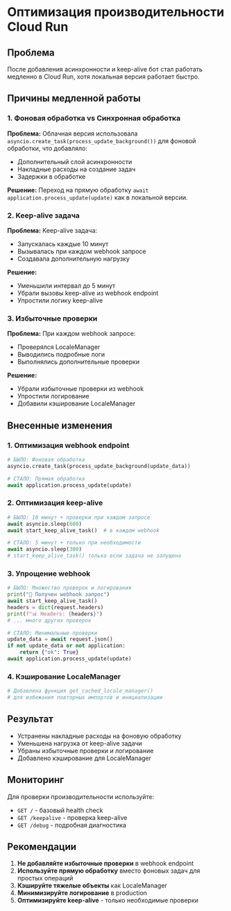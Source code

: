 # Оптимизация производительности Cloud Run

## Проблема
После добавления асинхронности и keep-alive бот стал работать медленно в Cloud Run, хотя локальная версия работает быстро.

## Причины медленной работы

### 1. Фоновая обработка vs Синхронная обработка
**Проблема:** Облачная версия использовала `asyncio.create_task(process_update_background())` для фоновой обработки, что добавляло:
- Дополнительный слой асинхронности
- Накладные расходы на создание задач
- Задержки в обработке

**Решение:** Переход на прямую обработку `await application.process_update(update)` как в локальной версии.

### 2. Keep-alive задача
**Проблема:** Keep-alive задача:
- Запускалась каждые 10 минут
- Вызывалась при каждом webhook запросе
- Создавала дополнительную нагрузку

**Решение:** 
- Уменьшили интервал до 5 минут
- Убрали вызовы keep-alive из webhook endpoint
- Упростили логику keep-alive

### 3. Избыточные проверки
**Проблема:** При каждом webhook запросе:
- Проверялся LocaleManager
- Выводились подробные логи
- Выполнялись дополнительные проверки

**Решение:**
- Убрали избыточные проверки из webhook
- Упростили логирование
- Добавили кэширование LocaleManager

## Внесенные изменения

### 1. Оптимизация webhook endpoint
```python
# БЫЛО: Фоновая обработка
asyncio.create_task(process_update_background(update_data))

# СТАЛО: Прямая обработка
await application.process_update(update)
```

### 2. Оптимизация keep-alive
```python
# БЫЛО: 10 минут + проверки при каждом запросе
await asyncio.sleep(600)
await start_keep_alive_task()  # в каждом webhook

# СТАЛО: 5 минут + только при необходимости
await asyncio.sleep(300)
# start_keep_alive_task() только если задача не запущена
```

### 3. Упрощение webhook
```python
# БЫЛО: Множество проверок и логирования
print("📨 Получен webhook запрос")
await start_keep_alive_task()
headers = dict(request.headers)
print(f"📊 Headers: {headers}")
# ... много других проверок

# СТАЛО: Минимальные проверки
update_data = await request.json()
if not update_data or not application:
    return {"ok": True}
await application.process_update(update)
```

### 4. Кэширование LocaleManager
```python
# Добавлена функция get_cached_locale_manager()
# для избежания повторных импортов и инициализации
```

## Результат
- Устранены накладные расходы на фоновую обработку
- Уменьшена нагрузка от keep-alive задачи
- Убраны избыточные проверки и логирование
- Добавлено кэширование для LocaleManager

## Мониторинг
Для проверки производительности используйте:
- `GET /` - базовый health check
- `GET /keepalive` - проверка keep-alive
- `GET /debug` - подробная диагностика

## Рекомендации
1. **Не добавляйте избыточные проверки** в webhook endpoint
2. **Используйте прямую обработку** вместо фоновых задач для простых операций
3. **Кэшируйте тяжелые объекты** как LocaleManager
4. **Минимизируйте логирование** в production
5. **Оптимизируйте keep-alive** - только необходимые проверки

